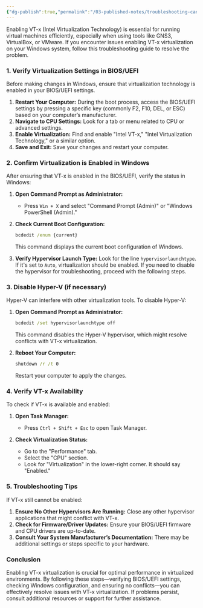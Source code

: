 ```yaml
---
{"dg-publish":true,"permalink":"/03-published-notes/troubleshooting-cannot-enable-vt-x-virtualization-in-windows/","noteIcon":""}
---
```


Enabling VT-x (Intel Virtualization Technology) is essential for running virtual machines efficiently, especially when using tools like GNS3, VirtualBox, or VMware. If you encounter issues enabling VT-x virtualization on your Windows system, follow this troubleshooting guide to resolve the problem.

### **1. Verify Virtualization Settings in BIOS/UEFI**

Before making changes in Windows, ensure that virtualization technology is enabled in your BIOS/UEFI settings. 

1. **Restart Your Computer:** During the boot process, access the BIOS/UEFI settings by pressing a specific key (commonly F2, F10, DEL, or ESC) based on your computer’s manufacturer.
2. **Navigate to CPU Settings:** Look for a tab or menu related to CPU or advanced settings.
3. **Enable Virtualization:** Find and enable "Intel VT-x," "Intel Virtualization Technology," or a similar option.
4. **Save and Exit:** Save your changes and restart your computer.

### **2. Confirm Virtualization is Enabled in Windows**

After ensuring that VT-x is enabled in the BIOS/UEFI, verify the status in Windows:

1. **Open Command Prompt as Administrator:**
   - Press `Win + X` and select "Command Prompt (Admin)" or "Windows PowerShell (Admin)."

2. **Check Current Boot Configuration:**
   ```cmd
   bcdedit /enum {current}
   ```
   This command displays the current boot configuration of Windows.

3. **Verify Hypervisor Launch Type:**
   Look for the line `hypervisorlaunchtype`. If it's set to `Auto`, virtualization should be enabled. If you need to disable the hypervisor for troubleshooting, proceed with the following steps.

### **3. Disable Hyper-V (if necessary)**

Hyper-V can interfere with other virtualization tools. To disable Hyper-V:

1. **Open Command Prompt as Administrator:**
   ```cmd
   bcdedit /set hypervisorlaunchtype off
   ```
   This command disables the Hyper-V hypervisor, which might resolve conflicts with VT-x virtualization.

2. **Reboot Your Computer:**
   ```cmd
   shutdown /r /t 0
   ```
   Restart your computer to apply the changes.

### **4. Verify VT-x Availability**

To check if VT-x is available and enabled:

1. **Open Task Manager:**
   - Press `Ctrl + Shift + Esc` to open Task Manager.
   
2. **Check Virtualization Status:**
   - Go to the "Performance" tab.
   - Select the "CPU" section.
   - Look for "Virtualization" in the lower-right corner. It should say "Enabled."

### **5. Troubleshooting Tips**

If VT-x still cannot be enabled:

1. **Ensure No Other Hypervisors Are Running:** Close any other hypervisor applications that might conflict with VT-x.
2. **Check for Firmware/Driver Updates:** Ensure your BIOS/UEFI firmware and CPU drivers are up-to-date.
3. **Consult Your System Manufacturer’s Documentation:** There may be additional settings or steps specific to your hardware.

### **Conclusion**

Enabling VT-x virtualization is crucial for optimal performance in virtualized environments. By following these steps—verifying BIOS/UEFI settings, checking Windows configuration, and ensuring no conflicts—you can effectively resolve issues with VT-x virtualization. If problems persist, consult additional resources or support for further assistance.
